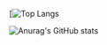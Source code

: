 [![Top Langs](https://github-readme-stats.vercel.app/api/top-langs/?username=Craigy-&count_private=true)

![Anurag's GitHub stats](https://github-readme-stats.vercel.app/api?username=Craigy-&count_private=true&show_icons=true&theme=shadow_green)
